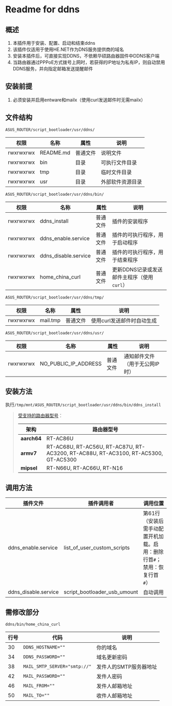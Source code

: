 # Readme for ddns

## 概述

1. 本插件用于安装、配置、启动和结束ddns
2. 该插件仅适用于使用HE.NET作为DNS服务提供商的域名
3. 安装本插件后，可直接实现DDNS，不依赖华硕路由器固件中DDNS客户端
4. 当路由器通过PPPoE方式拨号上网时，若获得的IP地址为私有IP，则自动禁用DDNS服务，并向指定邮箱发送提醒邮件

## 安装前提

1. 必须安装并启用entware和mailx（使用curl发送邮件时无需mailx）

## 文件结构

`ASUS_ROUTER/script_bootloader/usr/ddns/`

| 权限      | 名称      | 属性     | 说明             |
| --------- | --------- | -------- | ---------------- |
| rwxrwxrwx | README.md | 普通文件 | 说明文件         |
| rwxrwxrwx | bin       | 目录     | 可执行文件目录   |
| rwxrwxrwx | tmp       | 目录     | 临时文件目录   |
| rwxrwxrwx | usr       | 目录     | 外部软件资源目录 |

`ASUS_ROUTER/script_bootloader/usr/ddns/bin/`

| 权限      | 名称                 | 属性     | 说明                                       |
| --------- | -------------------- | -------- | ------------------------------------------ |
| rwxrwxrwx | ddns_install         | 普通文件 | 插件的安装程序                             |
| rwxrwxrwx | ddns_enable.service  | 普通文件 | 插件的可执行程序，用于启动程序             |
| rwxrwxrwx | ddns_disable.service | 普通文件 | 插件的可执行程序，用于结束程序             |
| rwxrwxrwx | home_china_curl      | 普通文件 | 更新DDNS记录或发送邮件主程序（使用`curl`） |

`ASUS_ROUTER/script_bootloader/usr/ddns/tmp/`

| 权限      | 名称         | 属性     | 说明         |
| --------- | ------------ | -------- | ------------ |
| rwxrwxrwx | mail.tmp | 普通文件 | 使用curl发送邮件时自动生成 |

`ASUS_ROUTER/script_bootloader/usr/ddns/usr/`

| 权限      | 名称         | 属性     | 说明         |
| --------- | ------------ | -------- | ------------ |
| rwxrwxrwx | NO_PUBLIC_IP_ADDRESS | 普通文件 | 通知邮件文件（用于无公网IP时） |

## 安装方法

执行`/tmp/mnt/ASUS_ROUTER/script_bootloader/usr/ddns/bin/ddns_install`

   > [受支持的路由器型号](https://github.com/Entware/Entware/wiki/Install-on-Asus-stock-firmware)：
   > 
   > | 架构        | 路由器型号                                                   |
   > | ----------- | ------------------------------------------------------------ |
   > | **aarch64** | RT-AC86U                                                     |
   > | **armv7**   | RT-AC68U, RT-AC56U, RT-AC87U, RT-AC3200, RT-AC88U, RT-AC3100, RT-AC5300, GT-AC5300 |
   > | **mipsel**  | RT-N66U, RT-AC66U, RT-N16                                    |

## 调用方法

| 插件文件                          | 插件调用者                   | 调用位置  |
| --------------------------------- | ---------------------------- | --------- |
| ddns_enable.service | list_of_user_custom_scripts | 第61行（安装后需手动配置开机加载。启用：删除行首`#`；禁用：恢复行首`#`） |
| ddns_disable.service | script_bootloader_usb_umount | 自动调用 |

## 需修改部分

`ddns/bin/home_china_curl`

| 行号 | 代码                         | 说明                   |
| ---- | ---------------------------- | ---------------------- |
| 30   | `DDNS_HOSTNAME=""`           | 你的域名               |
| 34   | `DDNS_PASSWORD=""`           | 域名更新密码           |
| 38   | `MAIL_SMTP_SERVER="smtp://"` | 发件人的SMTP服务器地址 |
| 42   | `MAIL_PASSWORD=""`           | 发件人密码             |
| 46   | `MAIL_FROM=""`               | 发件人邮箱地址         |
| 50   | `MAIL_TO=""`                 | 收件人邮箱地址         |